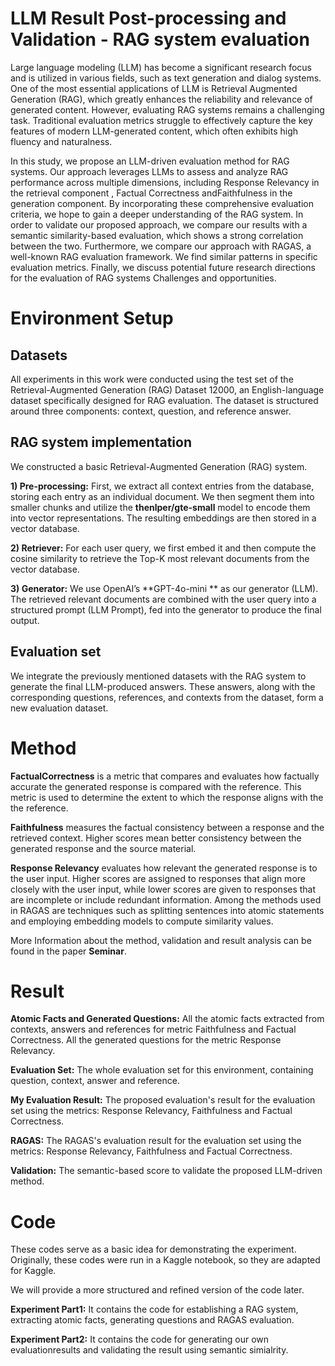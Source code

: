 # LLM Result Post-processing and Validation - RAG system evaluation
Large language modeling (LLM) has become a significant research focus and is utilized in various fields, such as text generation and dialog systems. One of the most essential applications of LLM is Retrieval Augmented Generation (RAG), which greatly enhances the reliability and relevance of generated content. However, evaluating RAG systems remains a challenging task. Traditional evaluation metrics struggle to effectively capture the key features of modern LLM-generated content, which often exhibits high fluency and naturalness. 

In this study, we propose an LLM-driven evaluation method for RAG systems. Our approach leverages LLMs to assess and analyze RAG performance across multiple dimensions, including Response Relevancy in the retrieval component , Factual Correctness andFaithfulness in the generation component. By incorporating these comprehensive evaluation criteria, we hope to gain a deeper understanding of the RAG system. In order to validate our proposed approach, we compare our results with a semantic similarity-based evaluation, which shows a strong correlation between the two. Furthermore, we compare our approach with RAGAS, a well-known RAG evaluation framework. We find similar patterns in specific evaluation metrics. Finally, we discuss potential future research directions for the evaluation of RAG systems Challenges and opportunities.

# Environment Setup
## Datasets
All experiments in this work were conducted using the test
set of the Retrieval-Augmented Generation (RAG) Dataset
12000, an English-language dataset specifically designed for
RAG evaluation. The dataset is structured around three
components: context, question, and reference answer.

## RAG system implementation
We constructed a basic Retrieval-Augmented Generation
(RAG) system.

**1) Pre-processing:** First, we extract all context entries from
the database, storing each entry as an individual document.
We then segment them into smaller chunks and utilize the
**thenlper/gte-small** model to encode them into
vector representations. The resulting embeddings are then
stored in a vector database.

**2) Retriever:** For each user query, we first embed it and
then compute the cosine similarity to retrieve the Top-K most
relevant documents from the vector database.

**3) Generator:** We use OpenAI’s **GPT-4o-mini ** as
our generator (LLM). The retrieved relevant documents are
combined with the user query into a structured prompt (LLM
Prompt), fed into the generator to produce the final output.

## Evaluation set
We integrate the previously mentioned datasets with the
RAG system to generate the final LLM-produced answers.
These answers, along with the corresponding questions, references, and contexts from the dataset, form a new evaluation
dataset. 

# Method
**FactualCorrectness** is a metric that compares and evaluates
how factually accurate the generated response is compared
with the reference. This metric is used to determine the extent
to which the response aligns with the the reference.

**Faithfulness** measures the factual consistency between a
response and the retrieved context. Higher scores mean better
consistency between the generated response and the source
material.

**Response Relevancy** evaluates how relevant the generated
response is to the user input. Higher scores are assigned to
responses that align more closely with the user input, while
lower scores are given to responses that are incomplete or
include redundant information.
Among the methods used in RAGAS are techniques such
as splitting sentences into atomic statements and employing
embedding models to compute similarity values.

More Information about the method, validation and result analysis can be found in the paper **Seminar**.

# Result
**Atomic Facts and Generated Questions:** All the atomic facts extracted from contexts, answers and references for metric Faithfulness and Factual Correctness. All the generated questions for the metric Response Relevancy.

**Evaluation Set:** The whole evaluation set for this environment, containing question, context, answer and reference.


**My Evaluation Result:** The proposed evaluation's result for the evaluation set using the metrics: Response Relevancy, Faithfulness and Factual Correctness.


**RAGAS:** The RAGAS's evaluation result for the evaluation set using the metrics: Response Relevancy, Faithfulness and Factual Correctness.


**Validation:** The semantic-based score to validate the proposed LLM-driven method.

# Code

These codes serve as a basic idea for demonstrating the experiment. Originally, these codes were run in a Kaggle notebook, so they are adapted for Kaggle.

We will provide a more structured and refined version of the code later.

**Experiment Part1:** It contains the code for establishing a RAG system, extracting atomic facts, generating questions and RAGAS evaluation.

**Experiment Part2:** It contains the code for generating our own evaluationresults  and validating the result using semantic simialrity. 

